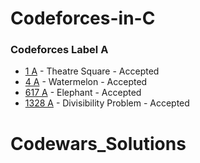 # Codeforces-in-C

### Codeforces Label A

- [1 A](https://github.com/elghemary/Coding_Challenges_Websites/blob/main/C/A/1A_Theatre_Square.c) - Theatre Square - Accepted
- [4 A](https://github.com/elghemary/Coding_Challenges_Websites/blob/main/C/A/4A_Watermelon.c) - Watermelon - Accepted
- [617 A](https://github.com/elghemary/Coding_Challenges_Websites/blob/main/C/A/617A_Elephant.c)  - Elephant       - Accepted
- [1328 A](https://github.com/elghemary/Coding_Challenges_Websites/blob/main/C/A/1328A_Divisibility_Problem.c) - Divisibility Problem - Accepted 

# Codewars_Solutions
